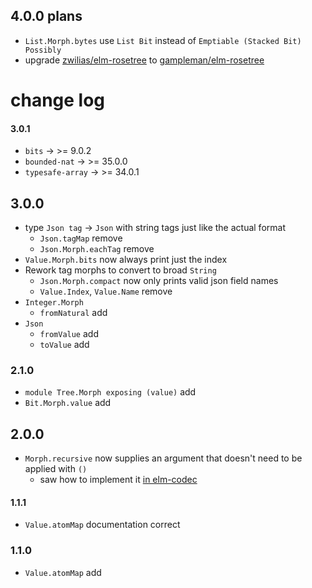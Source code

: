 ## 4.0.0 plans
  - `List.Morph.bytes` use `List Bit` instead of `Emptiable (Stacked Bit) Possibly`
  - upgrade [zwilias/elm-rosetree](https://dark.elm.dmy.fr/packages/zwilias/elm-rosetree/latest/) to [gampleman/elm-rosetree](https://dark.elm.dmy.fr/packages/gampleman/elm-rosetree/latest/)

# change log

#### 3.0.1

  - `bits` → >= 9.0.2
  - `bounded-nat` → >= 35.0.0
  - `typesafe-array` → >= 34.0.1

## 3.0.0

  - type `Json tag` → `Json` with string tags just like the actual format
      - `Json.tagMap` remove
      - `Json.Morph.eachTag` remove
  - `Value.Morph.bits` now always print just the index
  - Rework tag morphs to convert to broad `String`
      - `Json.Morph.compact` now only prints valid json field names
      - `Value.Index`, `Value.Name` remove
  - `Integer.Morph`
      - `fromNatural` add
  - `Json`
      - `fromValue` add
      - `toValue` add

### 2.1.0

  - `module Tree.Morph exposing (value)` add
  - `Bit.Morph.value` add

## 2.0.0

  - `Morph.recursive` now supplies an argument that doesn't need to be applied with `()`
      - saw how to implement it [in elm-codec](https://github.com/miniBill/elm-codec/blob/2.0.0/src/Codec.elm#L866)

#### 1.1.1

  - `Value.atomMap` documentation correct

### 1.1.0

  - `Value.atomMap` add
